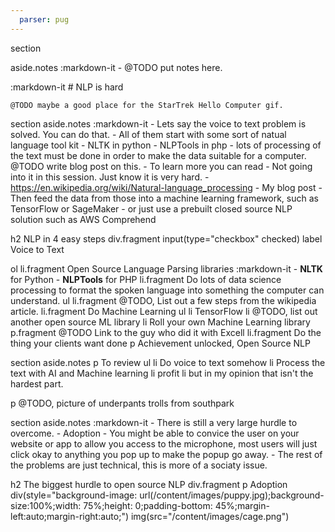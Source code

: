 ```yaml
---
  parser: pug
---
```

section

  aside.notes
    :markdown-it
      - @TODO put notes here.

  :markdown-it
    # NLP is hard

    @TODO maybe a good place for the StarTrek Hello Computer gif.

section
  aside.notes
    :markdown-it
      - Lets say the voice to text problem is solved. You can do that.
      - All of them start with some sort of natual language tool kit
        - NLTK in python
        - NLPTools in php
        - lots of processing of the text must be done in order to make the data suitable for a computer. @TODO write blog post on this.
          - To learn more you can read
            - Not going into it in this session. Just know it is very hard.
            - https://en.wikipedia.org/wiki/Natural-language_processing
            - My blog post
      - Then feed the data from those into a machine learning framework, such as TensorFlow or SageMaker
      - or just use a prebuilt closed source NLP solution such as AWS Comprehend

  h2 NLP in 4 easy steps
  div.fragment
    input(type="checkbox" checked)
    label Voice to Text

  ol
    li.fragment Open Source Language Parsing libraries
      :markdown-it
        - **NLTK** for Python
        - **NLPTools** for PHP
    li.fragment Do lots of data science processing to format the spoken language into something the computer can understand.
      ul
        li.fragment @TODO, List out a few steps from the wikipedia article.
    li.fragment Do Machine Learning
      ul
        li TensorFlow
        li @TODO, list out another open source ML library
        li Roll your own Machine Learning library
          p.fragment @TODO Link to the guy who did it with Excell
    li.fragment Do the thing your clients want done
      p Achievement unlocked, Open Source NLP

section
  aside.notes
    p To review
    ul
      li Do voice to text somehow
      li Process the text with AI and Machine learning
      li profit
      li but in my opinion that isn't the hardest part.

  p @TODO, picture of underpants trolls from southpark

section
  aside.notes
    :markdown-it
      - There is still a very large hurdle to overcome.
      - Adoption
      - You might be able to convice the user on your website or app to allow you access to the microphone, most users will just click okay to anything you pop up to make the popup go away.
      - The rest of the problems are just technical, this is more of a sociaty issue.

  h2 The biggest hurdle to open source NLP
  div.fragment
    p Adoption
    div(style="background-image: url(/content/images/puppy.jpg);background-size:100%;width: 75%;height: 0;padding-bottom: 45%;margin-left:auto;margin-right:auto;")
      img(src="/content/images/cage.png")
    <!-- attribution puppy https://pixabay.com/en/dog-adoption-home-adopted-dog-2911444/ -->
    <!-- attribution bars https://pixabay.com/en/cage-bars-cell-jail-prison-1161869/ -->
